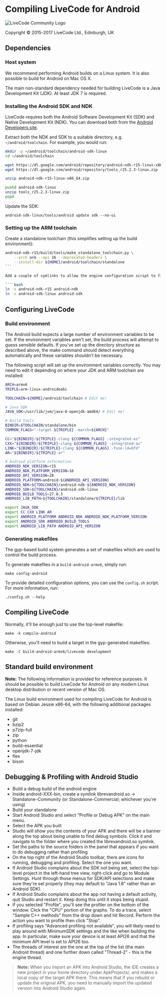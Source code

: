 # Compiling LiveCode for Android

![LiveCode Community Logo](http://livecode.com/wp-content/uploads/2015/02/livecode-logo.png)

Copyright © 2015-2017 LiveCode Ltd., Edinburgh, UK

## Dependencies

### Host system

We recommend performing Android builds on a Linux system.  It is also possible to build for Android on Mac OS X.

The main non-standard dependency needed for building LiveCode is a Java Development Kit (JDK).  At least JDK 7 is required.

### Installing the Android SDK and NDK

LiveCode requires both the Android Software Development Kit (SDK) and Native Development Kit (NDK).  You can download both from the [Android Developers site](https://developer.android.com/sdk/index.html).

Extract both the NDK and SDK to a suitable directory, e.g. `~/android/toolchain`.  For example, you would run:

````bash
mkdir -p ~/android/toolchain/android-sdk-linux
cd ~/android/toolchain

wget https://dl.google.com/android/repository/android-ndk-r15-linux-x86_64.zip
wget https://dl.google.com/android/repository/tools_r25.2.3-linux.zip

unzip android-ndk-r15-linux-x86_64.zip

pushd android-sdk-linux
unzip tools_r25.2.3-linux.zip
popd
````

Update the SDK:

    android-sdk-linux/tools/android update sdk --no-ui

### Setting up the ARM toolchain

Create a standalone toolchain (this simplifies setting up the build environment):

````bash
android-ndk-r15/build/tools/make_standalone_toolchain.py \
    --arch arm --api 16 --deprecated-headers \
    --install-dir ${HOME}/android/toolchain/standalone
```

Add a couple of symlinks to allow the engine configuration script to find the Android toolchain:

````bash
ln -s android-ndk-r15 android-ndk
ln -s android-sdk-linux android-sdk
````

## Configuring LiveCode

### Build environment

The Android build expects a large number of environment variables to be set.  If the environment variables aren't set, the build process will attempt to guess sensible defaults. If you've set up the directory structure as described above, the make command should detect everything automatically and these variables shouldn't be necessary.

The following script will set up the environment variables correctly.  You may need to edit it depending on where your JDK and ARM toolchain are installed:

````bash
ARCH=armv6
TRIPLE=arm-linux-androideabi

TOOLCHAIN=${HOME}/android/toolchain # Edit me!

# Java SDK
JAVA_SDK=/usr/lib/jvm/java-8-openjdk-amd64/ # Edit me!

# Build tools
BINDIR=$TOOLCHAIN/standalone/bin
COMMON_FLAGS="-target ${TRIPLE} -march=${ARCH}"

CC="${BINDIR}/${TRIPLE}-clang ${COMMON_FLAGS} -integrated-as"
CXX="${BINDIR}/${TRIPLE}-clang ${COMMON_FLAGS} -integrated-as"
LINK="${BINDIR}/${TRIPLE}-clang ${COMMON_FLAGS} -fuse-ld=bfd"
AR="${BINDIR}/${TRIPLE}-ar"

# Android platform information
ANDROID_NDK_VERSION=r15
ANDROID_NDK_PLATFORM_VERSION=16
ANDROID_API_VERSION=28
ANDROID_PLATFORM=android-${ANDROID_API_VERSION}
ANDROID_NDK=${TOOLCHAIN}/android-ndk-${ANDROID_NDK_VERSION}
ANDROID_SDK=${TOOLCHAIN}/android-sdk-linux
ANDROID_BUILD_TOOLS=27.0.3
ANDROID_LIB_PATH=${TOOLCHAIN}/standalone/${TRIPLE}/lib

export JAVA_SDK
export CC CXX LINK AR
export ANDROID_PLATFORM ANDROID_NDK ANDROID_NDK_PLATFORM_VERSION
export ANDROID_SDK ANDROID_BUILD_TOOLS
export ANDROID_LIB_PATH ANDROID_API_VERSION
````

### Generating makefiles

The gyp-based build system generates a set of makefiles which are used to control the build process.

To generate makefiles in a `build-android-armv6`, simply run:

    make config-android

To provide detailed configuration options, you can use the `config.sh` script.  For more information, run:

    ./config.sh --help

## Compiling LiveCode

Normally, it'll be enough just to use the top-level makefile:

    make -k compile-android

Otherwise, you'll need to build a target in the gyp-generated makefiles:

    make -C build-android-armv6/livecode development

## Standard build environment

**Note:** The following information is provided for reference purposes.  It should be possible to build LiveCode for Android on any modern Linux desktop distribution or recent version of Mac OS.

The Linux build environment used for compiling LiveCode for Android is based on Debian Jessie x86-64, with the following additional packages installed:

* git
* bzip2
* p7zip-full
* zip
* python
* build-essential
* openjdk-7-jdk
* flex
* bison

## Debugging & Profiling with Android Studio

* Build a debug build of the android engine
* Inside android-XXX-bin, create a symlink librevandroid.so -> Standalone-Community
(or Standalone-Commercial; whichever you're using)
* Build your standalone
* Start Android Studio and select "Profile or Debug APK" on the main menu.
* Select the APK you built
* Studio will show you the contents of your APK and there will be a banner
  along the top about being unable to find debug symbols. Click it and navigate
  to the folder where you created the librevandroid.so symlink.
* Set the paths to the source folders in the panel that appears if you want to
do debugging rather than profiling
* On the top right of the Android Studio toolbar, there are icons for running,
debugging and profiling. Select the one you want.
* If Android Studio complains about the SDK not being set, select the top-level
project in the left-hand tree view, right-click and go to Module Settings. Hunt
through those menus for SDK/API selections and make sure they're set properly
(they may default to "Java 1.8" rather than an Android SDK).
* If Android Studio complains about the app not having a default activity, quit
Studio and restart it. Keep doing this until it stops being stupid.
* If you selected "Profile", you'll see the profiler on the bottom of the
window. Click the "CPU" portion of the graphs. To do a trace, select
"Sample C++ methods" from the drop down and hit Record. Perform the action you
want to profile then click "Stop".
* If profiling says "Advanced profiling not available", you will likely need to
play around with MinimumSDK settings and the like when building the app. In
particular, make sure your device is at least API26 and that the minimum API
level is set to API26 too.
* The threads of interest are the one at the top of the list (the main Android
thread) and one further down called "Thread-2" - this is the engine thread.

> **Note:** When you import an APK into Android Studio, the IDE creates a new
> project in your home directory under ApkProjects/, and makes a local copy of
> the target APK there. This means that if you rebuild or update the original
> APK, you need to manually import the updated version into Android Studio
> again.
